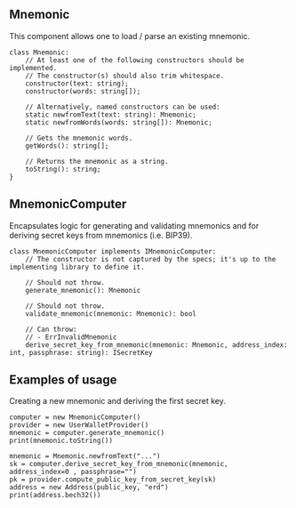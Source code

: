## Mnemonic

This component allows one to load / parse an existing mnemonic.

```
class Mnemonic:
    // At least one of the following constructors should be implemented.
    // The constructor(s) should also trim whitespace.
    constructor(text: string);
    constructor(words: string[]);

    // Alternatively, named constructors can be used:
    static newfromText(text: string): Mnemonic;
    static newfromWords(words: string[]): Mnemonic;
    
    // Gets the mnemonic words.
    getWords(): string[];

    // Returns the mnemonic as a string.
    toString(): string;
}
```

## MnemonicComputer

Encapsulates logic for generating and validating mnemonics and for deriving secret keys from mnemonics (i.e. BIP39).

```
class MnemonicComputer implements IMnemonicComputer:
    // The constructor is not captured by the specs; it's up to the implementing library to define it.

    // Should not throw.
    generate_mnemonic(): Mnemonic

    // Should not throw.
    validate_mnemonic(mnemonic: Mnemonic): bool

    // Can throw:
    // - ErrInvalidMnemonic
    derive_secret_key_from_mnemonic(mnemonic: Mnemonic, address_index: int, passphrase: string): ISecretKey
```

## Examples of usage

Creating a new mnemonic and deriving the first secret key.

```
computer = new MnemonicComputer()
provider = new UserWalletProvider()
mnemonic = computer.generate_mnemonic()
print(mnemonic.toString())

mnemonic = Mnemonic.newfromText("...")
sk = computer.derive_secret_key_from_mnemonic(mnemonic, address_index=0 , passphrase="")
pk = provider.compute_public_key_from_secret_key(sk)
address = new Address(public_key, "erd")
print(address.bech32())
```
